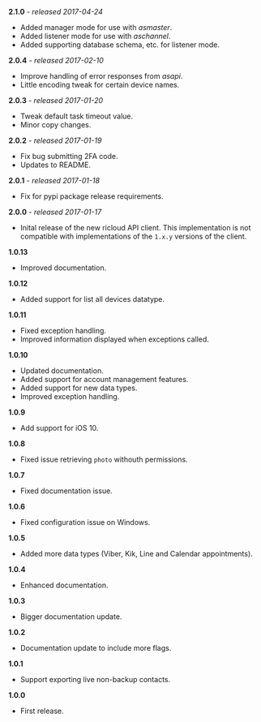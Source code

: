 **2.1.0** - *released 2017-04-24*

* Added manager mode for use with *asmaster*.
* Added listener mode for use with *aschannel*.
* Added supporting database schema, etc. for listener mode.

**2.0.4** - *released 2017-02-10*

* Improve handling of error responses from *asapi*.
* Little encoding tweak for certain device names.

**2.0.3** - *released 2017-01-20*

* Tweak default task timeout value.
* Minor copy changes.

**2.0.2** - *released 2017-01-19*

* Fix bug submitting 2FA code.
* Updates to README.

**2.0.1** - *released 2017-01-18*

* Fix for pypi package release requirements.

**2.0.0** - *released 2017-01-17*

* Inital release of the new ricloud API client. This implementation is not compatible with implementations of the `1.x.y` versions of the client.

**1.0.13**

* Improved documentation.

**1.0.12**

* Added support for list all devices datatype.

**1.0.11**

* Fixed exception handling.
* Improved information displayed when exceptions called.

**1.0.10**

* Updated documentation.
* Added support for account management features.
* Added support for new data types.
* Improved exception handling.

**1.0.9**

* Add support for iOS 10.

**1.0.8**

* Fixed issue retrieving `photo` withouth permissions.

**1.0.7**

* Fixed documentation issue.

**1.0.6**

* Fixed configuration issue on Windows.

**1.0.5**

* Added more data types (Viber, Kik, Line and Calendar appointments).

**1.0.4**

* Enhanced documentation.

**1.0.3**

* Bigger documentation update.

**1.0.2**

* Documentation update to include more flags.

**1.0.1**

* Support exporting live non-backup contacts.

**1.0.0**

* First release.
